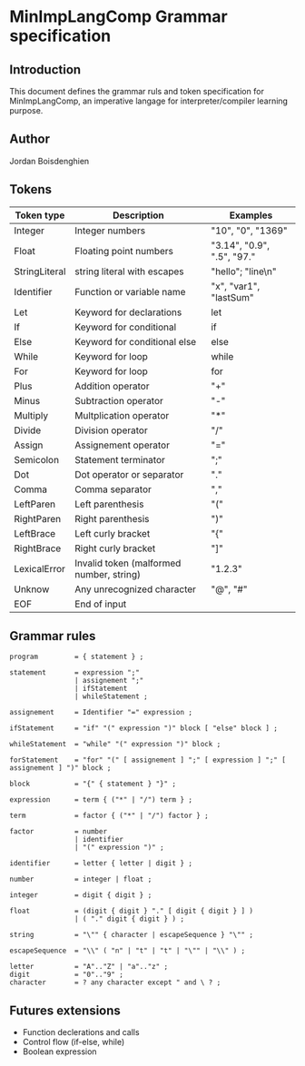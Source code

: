 # MinImpLangComp Grammar specification

## Introduction  

This document defines the grammar ruls and token specification for MinImpLangComp, an imperative langage for interpreter/compiler learning purpose.  

## Author  

Jordan Boisdenghien  

## Tokens  

| Token type | Description | Examples |  
|------------|-------------|----------|  
| Integer | Integer numbers | "10", "0", "1369" |  
| Float | Floating point numbers | "3.14", "0.9", ".5", "97." |  
| StringLiteral | string literal with escapes | "hello"; "line\n" |  
| Identifier | Function or variable name | "x", "var1", "lastSum" |  
| Let | Keyword for declarations | let |
| If | Keyword for conditional | if |
| Else | Keyword for conditional else | else |
| While | Keyword for loop | while |
| For | Keyword for loop | for |
| Plus | Addition operator | "+" |  
| Minus | Subtraction operator | "-" |  
| Multiply | Multplication operator | "*" |  
| Divide | Division operator | "/" |  
| Assign | Assignement operator | "=" |  
| Semicolon | Statement terminator | ";" |  
| Dot | Dot operator or separator | "." |  
| Comma | Comma separator | "," |  
| LeftParen | Left parenthesis | "(" |  
| RightParen | Right parenthesis | ")" |  
| LeftBrace | Left curly bracket | "{" |
| RightBrace | Right curly bracket | "]" |
| LexicalError | Invalid token (malformed number, string) | "1.2.3" |
| Unknow | Any unrecognized character | "@", "#" |
| EOF | End of input |  |


## Grammar rules

```ebnf
program         = { statement } ;

statement       = expression ";"  
                | assignement ";"  
                | ifStatement  
                | whileStatement ;

assignement     = Identifier "=" expression ;

ifStatement     = "if" "(" expression ")" block [ "else" block ] ;

whileStatement  = "while" "(" expression ")" block ;

forStatement    = "for" "(" [ assignement ] ";" [ expression ] ";" [ assignement ] ")" block ;  

block           = "{" { statement } "}" ;  

expression      = term { ("*" | "/") term } ;  

term            = factor { ("*" | "/") factor } ;  

factor          = number  
                | identifier  
                | "(" expression ")" ;  

identifier      = letter { letter | digit } ;  

number          = integer | float ;  

integer         = digit { digit } ;  

float           = (digit { digit } "." [ digit { digit } ] )  
                | ( "." digit { digit } ) ;

string          = "\"" { character | escapeSequence } "\"" ;  

escapeSequence  = "\\" ( "n" | "t" | "t" | "\"" | "\\" ) ;  

letter          = "A".."Z" | "a".."z" ;  
digit           = "0".."9" ;
character       = ? any character except " and \ ? ;  
```

## Futures extensions

- Function declerations and calls
- Control flow (if-else, while)
- Boolean expression

